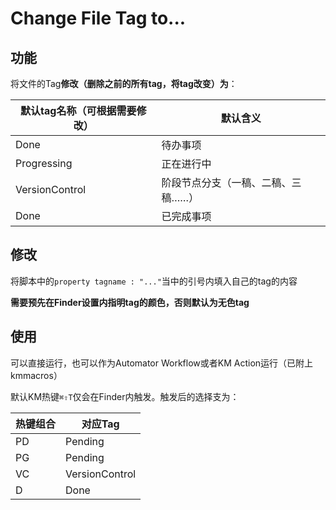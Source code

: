 # Change File Tag to...

## 功能

将文件的Tag**修改（删除之前的所有tag，将tag改变）为**：

| 默认tag名称（可根据需要修改） | 默认含义                           |
| ----------------------------- | ---------------------------------- |
| Done                          | 待办事项                           |
| Progressing                   | 正在进行中                         |
| VersionControl                | 阶段节点分支（一稿、二稿、三稿……） |
| Done                          | 已完成事项                         |

## 修改

将脚本中的`property tagname : "..."`当中的引号内填入自己的tag的内容

**需要预先在Finder设置内指明tag的颜色，否则默认为无色tag**

## 使用

可以直接运行，也可以作为Automator Workflow或者KM Action运行（已附上kmmacros）

默认KM热键`⌘⇧T`仅会在Finder内触发。触发后的选择支为：

| 热键组合 | 对应Tag        |
| -------- | -------------- |
| PD       | Pending        |
| PG       | Pending        |
| VC       | VersionControl |
| D        | Done           |